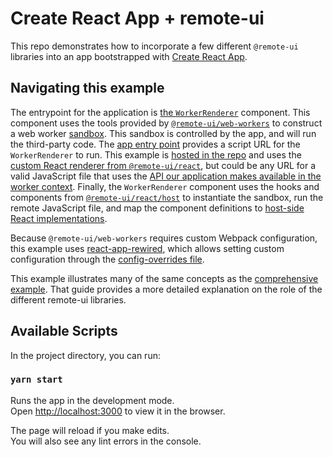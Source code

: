 # Create React App + remote-ui

This repo demonstrates how to incorporate a few different `@remote-ui` libraries into an app bootstrapped with [Create React App](https://github.com/facebook/create-react-app).

## Navigating this example

The entrypoint for the application is [the `WorkerRenderer`](src/WorkerRenderer.tsx) component. This component uses the tools provided by [`@remote-ui/web-workers`](../packages/web-workers) to construct a web worker [sandbox](src/sandbox.ts). This sandbox is controlled by the app, and will run the third-party code. The [app entry point](src/index.tsx) provides a script URL for the `WorkerRenderer` to run. This example is [hosted in the repo](worker/example.tsx) and uses the [custom React renderer from `@remote-ui/react`](../packages/react), but could be any URL for a valid JavaScript file that uses the [API our application makes available in the worker context](worker/api). Finally, the `WorkerRenderer` component uses the hooks and components from [`@remote-ui/react/host`](../packages/react) to instantiate the sandbox, run the remote JavaScript file, and map the component definitions to [host-side React implementations](src/components.tsx).

Because `@remote-ui/web-workers` requires custom Webpack configuration, this example uses [react-app-rewired](https://github.com/timarney/react-app-rewired/), which allows setting custom configuration through the [config-overrides file](config-overrides.js).

This example illustrates many of the same concepts as the [comprehensive example](../documentation/comprehensive-example). That guide provides a more detailed explanation on the role of the different remote-ui libraries.

## Available Scripts

In the project directory, you can run:

### `yarn start`

Runs the app in the development mode.<br />
Open [http://localhost:3000](http://localhost:3000) to view it in the browser.

The page will reload if you make edits.<br />
You will also see any lint errors in the console.
